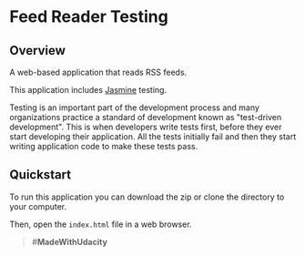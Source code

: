 # Feed Reader Testing

## Overview

A web-based application that reads RSS feeds.

This application includes [Jasmine](http://jasmine.github.io/) testing.

Testing is an important part of the development process and many organizations practice a standard of development known as "test-driven development". This is when developers write tests first, before they ever start developing their application. All the tests initially fail and then they start writing application code to make these tests pass.

## Quickstart

To run this application you can download the zip or clone the directory to your computer.

Then, open the `index.html` file in a web browser.

> #**MadeWithUdacity**
